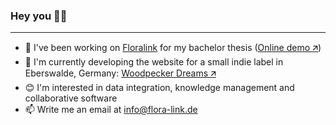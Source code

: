 ### Hey you 👋😊

---

* 🌱 I've been working on [Floralink](https://github.com/floralink) for my bachelor thesis ([Online demo 🡭](https://flora-link.de))
* 🐣 I'm currently developing the website for a small indie label in Eberswalde, Germany: [Woodpecker Dreams 🡭](https://woodpecker-dreams.de)
* 😊 I'm interested in data integration, knowledge management and collaborative software
* 📫 Write me an email at [info@flora-link.de](mailto:info@flora-link.de)
